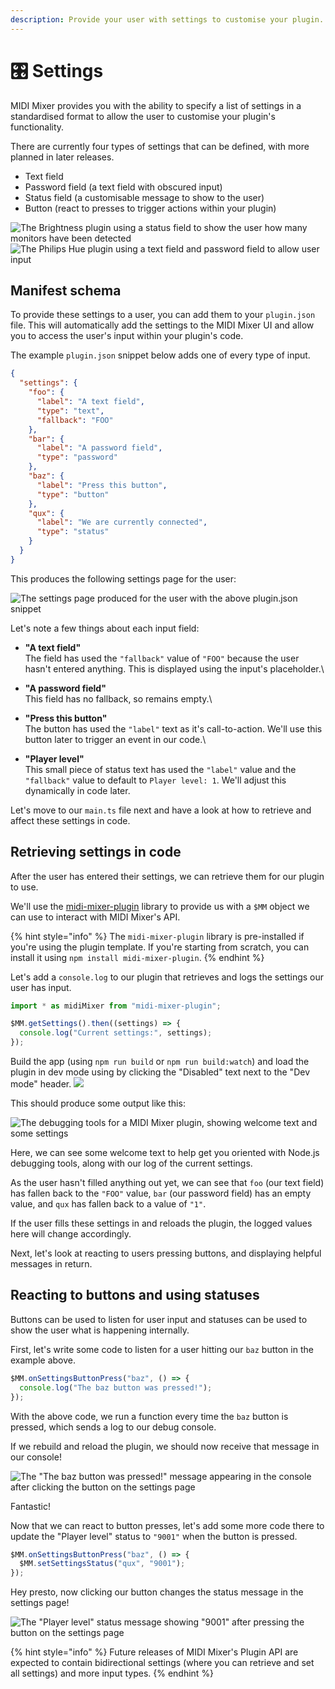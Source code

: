 ```yaml
---
description: Provide your user with settings to customise your plugin.
---
```


# 🎛 Settings

MIDI Mixer provides you with the ability to specify a list of settings in a standardised format to allow the user to customise your plugin's functionality.

There are currently four types of settings that can be defined, with more planned in later releases.

* Text field
* Password field (a text field with obscured input)
* Status field (a customisable message to show to the user)
* Button (react to presses to trigger actions within your plugin)

![The Brightness plugin using a status field to show the user how many monitors have been detected](<../../.gitbook/assets/image (31).png>) ![The Philips Hue plugin using a text field and password field to allow user input](<../../.gitbook/assets/image (39).png>)

## Manifest schema

To provide these settings to a user, you can add them to your `plugin.json` file. This will automatically add the settings to the MIDI Mixer UI and allow you to access the user's input within your plugin's code.

The example `plugin.json` snippet below adds one of every type of input.

```json
{
  "settings": {
    "foo": {
      "label": "A text field",
      "type": "text",
      "fallback": "FOO"
    },
    "bar": {
      "label": "A password field",
      "type": "password"
    },
    "baz": {
      "label": "Press this button",
      "type": "button"
    },
    "qux": {
      "label": "We are currently connected",
      "type": "status"
    }
  }
}
```

This produces the following settings page for the user:

![The settings page produced for the user with the above plugin.json snippet](<../../.gitbook/assets/image (41).png>)

Let's note a few things about each input field:

* **"A text field"**\
  The field has used the `"fallback"` value of `"FOO"` because the user hasn't entered anything. This is displayed using the input's placeholder.\

* **"A password field"**\
  This field has no fallback, so remains empty.\

* **"Press this button"**\
  The button has used the `"label"` text as it's call-to-action. We'll use this button later to trigger an event in our code.\

* **"Player level"**\
  This small piece of status text has used the `"label"` value and the `"fallback"` value to default to `Player level: 1`. We'll adjust this dynamically in code later.

Let's move to our `main.ts` file next and have a look at how to retrieve and affect these settings in code.

## Retrieving settings in code

After the user has entered their settings, we can retrieve them for our plugin to use.

We'll use the [midi-mixer-plugin](https://github.com/midi-mixer/midi-mixer-plugin) library to provide us with a `$MM` object we can use to interact with MIDI Mixer's API.

{% hint style="info" %}
The `midi-mixer-plugin` library is pre-installed if you're using the plugin template. If you're starting from scratch, you can install it using `npm install midi-mixer-plugin`.
{% endhint %}

Let's add a `console.log` to our plugin that retrieves and logs the settings our user has input.

```typescript
import * as midiMixer from "midi-mixer-plugin";

$MM.getSettings().then((settings) => {
  console.log("Current settings:", settings);
});
```

Build the app (using `npm run build` or `npm run build:watch`) and load the plugin in dev mode using by clicking the "Disabled" text next to the "Dev mode" header. ![](<../../.gitbook/assets/image (45).png>)

This should produce some output like this:

![The debugging tools for a MIDI Mixer plugin, showing welcome text and some settings](<../../.gitbook/assets/image (50).png>)

Here, we can see some welcome text to help get you oriented with Node.js debugging tools, along with our log of the current settings.

As the user hasn't filled anything out yet, we can see that `foo` (our text field) has fallen back to the `"FOO"` value, `bar` (our password field) has an empty value, and `qux` has fallen back to a value of `"1"`.

If the user fills these settings in and reloads the plugin, the logged values here will change accordingly.

Next, let's look at reacting to users pressing buttons, and displaying helpful messages in return.

## Reacting to buttons and using statuses

Buttons can be used to listen for user input and statuses can be used to show the user what is happening internally.

First, let's write some code to listen for a user hitting our `baz` button in the example above.

```typescript
$MM.onSettingsButtonPress("baz", () => {
  console.log("The baz button was pressed!");
});
```

With the above code, we run a function every time the `baz` button is pressed, which sends a log to our debug console.

If we rebuild and reload the plugin, we should now receive that message in our console!

![The "The baz button was pressed!" message appearing in the console after clicking the button on the settings page](<../../.gitbook/assets/image (32).png>)

Fantastic!

Now that we can react to button presses, let's add some more code there to update the "Player level" status to `"9001"` when the button is pressed.

```typescript
$MM.onSettingsButtonPress("baz", () => {
  $MM.setSettingsStatus("qux", "9001");
});
```

Hey presto, now clicking our button changes the status message in the settings page!

![The "Player level" status message showing "9001" after pressing the button on the settings page](<../../.gitbook/assets/image (36).png>)

{% hint style="info" %}
Future releases of MIDI Mixer's Plugin API are expected to contain bidirectional settings (where you can retrieve and set all settings) and more input types.
{% endhint %}
